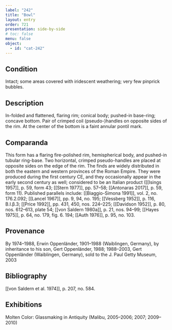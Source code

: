 ```yaml
---
label: "242"
title: "Bowl"
layout: entry
order: 721
presentation: side-by-side
# toc: false
menu: false
object:
  - id: "cat-242"
---
```


## Condition

Intact; some areas covered with iridescent weathering; very few pinprick bubbles.

## Description

In-folded and flattened, flaring rim; conical body; pushed-in base-ring; concave bottom. Pair of crimped coil (pseudo-)handles on opposite sides of the rim. At the center of the bottom is a faint annular pontil mark.

## Comparanda

This form has a flaring fire-polished rim, hemispherical body, and pushed-in tubular ring-base. Two horizontal, crimped pseudo-handles are placed at opposite sides on the edge of the rim. The finds are widely distributed in both the eastern and western provinces of the Roman Empire. They were produced during the first century CE, and they occasionally appear in the early second century as well; considered to be an Italian product ([[Isings 1957]], p. 59, form 43; [[Stern 1977]], pp. 57–58; [[Antonaras 2017]], p. 59, form 11). Published parallels include: [[Biaggio-Simona 1991]], vol. 2, no. 176.2.092; [[Lancel 1967]], pp. 9, 94, no. 195; [[Vessberg 1952]], p. 116, Β.Ι.β.3; [[Price 1992]], pp. 431, 450, nos. 224–225; [[Davidson 1952]], p. 80, nos. 612–613, plate 54; [[von Saldern 1980a]], p. 21, nos. 94–99; [[Hayes 1975]], p. 64, no. 179, fig. 6. 194; [[Auth 1976]], p. 95, no. 103.

## Provenance

By 1974–1988, Erwin Oppenländer, 1901–1988 (Waiblingen, Germany), by inheritance to his son, Gert Oppenländer, 1988; 1988–2003, Gert Oppenländer (Waiblingen, Germany), sold to the J. Paul Getty Museum, 2003

## Bibliography

[[von Saldern et al. 1974]], p. 207, no. 584.

## Exhibitions

Molten Color: Glassmaking in Antiquity (Malibu, 2005–2006; 2007; 2009–2010)